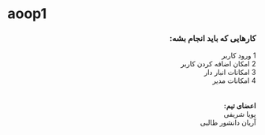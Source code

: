 # aoop1
<h3 dir="rtl">
  کارهایی که باید انجام بشه:
</h3>
<div dir="rtl">
  1 ورود کاربر</br>
  2 امکان اضافه کردن کاربر</br>
  3 امکانات انبار دار</br>
  4 امکانات مدیر</br>
</div>
</br></br>
<div dir="rtl">
  <b>اعضای تیم:</b></br>
  پویا شریفی
  </br>
  آریان دانشور طالبی
  </div>
